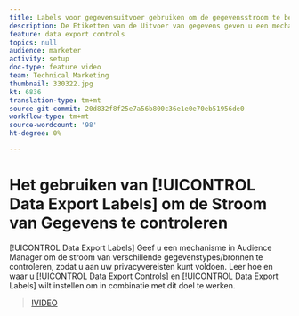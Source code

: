 ```yaml
---
title: Labels voor gegevensuitvoer gebruiken om de gegevensstroom te beheren
description: De Etiketten van de Uitvoer van gegevens geven u een mechanisme in Audience Manager om de stroom van verschillende gegevenstypes/bronnen te controleren, zodat u aan uw privacyvereisten kunt voldoen. Leer hoe en waar te om de Controles van de Uitvoer van Gegevens en de Etiketten van de Uitvoer van Gegevens te plaatsen, om aan dit doel gelijktijdig te werken.
feature: data export controls
topics: null
audience: marketer
activity: setup
doc-type: feature video
team: Technical Marketing
thumbnail: 330322.jpg
kt: 6836
translation-type: tm+mt
source-git-commit: 20d832f8f25e7a56b800c36e1e0e70eb51956de0
workflow-type: tm+mt
source-wordcount: '98'
ht-degree: 0%

---
```



# Het gebruiken van [!UICONTROL Data Export Labels] om de Stroom van Gegevens te controleren

[!UICONTROL Data Export Labels] Geef u een mechanisme in Audience Manager om de stroom van verschillende gegevenstypes/bronnen te controleren, zodat u aan uw privacyvereisten kunt voldoen. Leer hoe en waar u [!UICONTROL Data Export Controls] en [!UICONTROL Data Export Labels] wilt instellen om in combinatie met dit doel te werken.

>[!VIDEO](https://video.tv.adobe.com/v/330322/?quality=12&learn=on)

